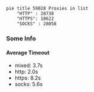 
```mermaid
pie title 59028 Proxies in list
    "HTTP" : 28738
    "HTTPS": 10622
    "SOCKS" : 28058
```

### Some Info
#### Average Timeout

- mixed: 3.7s
- http: 2.0s
- https: 8.2s
- socks: 5.6s